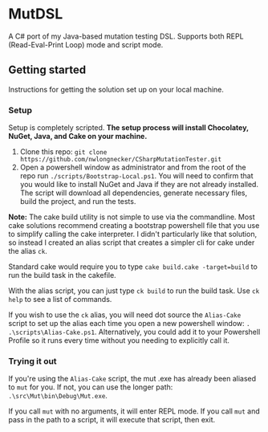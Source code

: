 # MutDSL

A C# port of my Java-based mutation testing DSL. Supports both REPL (Read-Eval-Print Loop) mode and script mode.

## Getting started
Instructions for getting the solution set up on your local machine.

### Setup
Setup is completely scripted. **The setup process will install Chocolatey, NuGet, Java, and Cake on your machine.**
1. Clone this repo: `git clone https://github.com/nwlongnecker/CSharpMutationTester.git`
2. Open a powershell window as administrator and from the root of the repo run `./scripts/Bootstrap-Local.ps1`. You will need to confirm that you would like to install NuGet and Java if they are not already installed. The script will download all dependencies, generate necessary files, build the project, and run the tests.

**Note:** The cake build utility is not simple to use via the commandline. Most cake solutions recommend creating a bootstrap powershell file that you use to simplify calling the cake interpreter. I didn't particularly like that solution, so instead I created an alias script that creates a simpler cli for cake under the alias `ck`.

Standard cake would require you to type `cake build.cake -target=build` to run the build task in the cakefile.

With the alias script, you can just type `ck build` to run the build task. Use `ck help` to see a list of commands.

If you wish to use the `ck` alias, you will need dot source the `Alias-Cake` script to set up the alias each time you open a new powershell window: `. .\scripts\Alias-Cake.ps1`. Alternatively, you could add it to your Powershell Profile so it runs every time without you needing to explicitly call it.

### Trying it out
If you're using the `Alias-Cake` script, the mut .exe has already been aliased to `mut` for you. If not, you can use the longer path: `.\src\Mut\bin\Debug\Mut.exe`.

If you call `mut` with no arguments, it will enter REPL mode. If you call `mut` and pass in the path to a script, it will execute that script, then exit.
